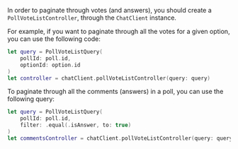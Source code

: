 In order to paginate through votes (and answers), you should create a `PollVoteListController`, through the `ChatClient` instance.

For example, if you want to paginate through all the votes for a given option, you can use the following code:

```swift
let query = PollVoteListQuery(
    pollId: poll.id, 
    optionId: option.id
)
let controller = chatClient.pollVoteListController(query: query)
```

To paginate through all the comments (answers) in a poll, you can use the following query:

```swift
let query = PollVoteListQuery(
    pollId: poll.id,
    filter: .equal(.isAnswer, to: true)
)
let commentsController = chatClient.pollVoteListController(query: query)
```